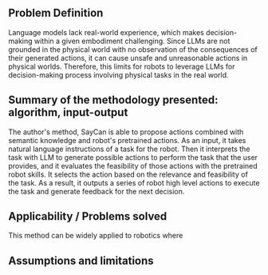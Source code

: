 ## Problem Definition
Language models lack real-world experience, which makes decision-making within a given embodiment challenging.  Since LLMs are not grounded in the physical world with no observation of the consequences of their generated actions, it can cause unsafe and unreasonable actions in physical worlds. Therefore, this limits for robots to leverage LLMs for decision-making process involving physical tasks in the real world.
## Summary of the methodology presented: algorithm, input-output
The author's method, SayCan is able to propose actions combined with semantic knowledge and robot's pretrained actions. As an input, it takes natural language instructions of a task for the robot. Then it interprets the task with LLM to generate possible actions to perform the task that the user provides, and it evaluates the feasibility of those actions with the pretrained robot skills. It selects the action based on the relevance and feasibility of the task.  As a result, it outputs a series of robot high level actions to execute the task and generate feedback for the next decision.

## Applicability / Problems solved
This method can be widely applied to robotics where 

## Assumptions and limitations

